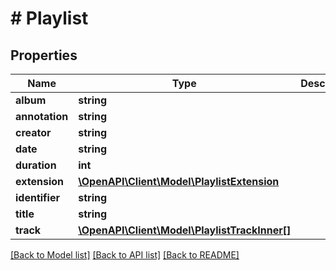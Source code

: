 # # Playlist

## Properties

Name | Type | Description | Notes
------------ | ------------- | ------------- | -------------
**album** | **string** |  | [optional]
**annotation** | **string** |  | [optional]
**creator** | **string** |  | [optional]
**date** | **string** |  | [optional]
**duration** | **int** |  | [optional]
**extension** | [**\OpenAPI\Client\Model\PlaylistExtension**](PlaylistExtension.md) |  | [optional]
**identifier** | **string** |  | [optional]
**title** | **string** |  | [optional]
**track** | [**\OpenAPI\Client\Model\PlaylistTrackInner[]**](PlaylistTrackInner.md) |  | [optional]

[[Back to Model list]](../../README.md#models) [[Back to API list]](../../README.md#endpoints) [[Back to README]](../../README.md)
